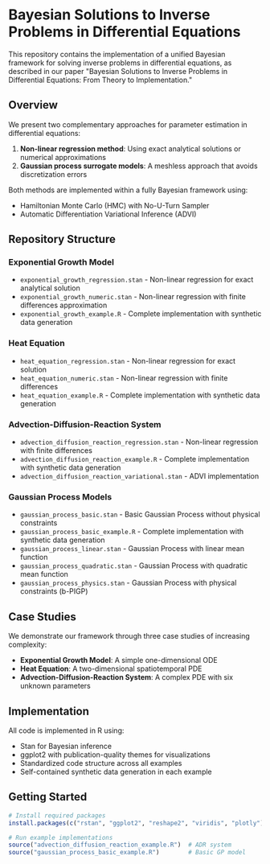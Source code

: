 # Bayesian Solutions to Inverse Problems in Differential Equations

This repository contains the implementation of a unified Bayesian framework for solving inverse problems in differential equations, as described in our paper "Bayesian Solutions to Inverse Problems in Differential Equations: From Theory to Implementation."

## Overview

We present two complementary approaches for parameter estimation in differential equations:

1. **Non-linear regression method**: Using exact analytical solutions or numerical approximations
2. **Gaussian process surrogate models**: A meshless approach that avoids discretization errors

Both methods are implemented within a fully Bayesian framework using:
- Hamiltonian Monte Carlo (HMC) with No-U-Turn Sampler
- Automatic Differentiation Variational Inference (ADVI)

## Repository Structure

### Exponential Growth Model
- `exponential_growth_regression.stan` - Non-linear regression for exact analytical solution
- `exponential_growth_numeric.stan` - Non-linear regression with finite differences approximation
- `exponential_growth_example.R` - Complete implementation with synthetic data generation

### Heat Equation
- `heat_equation_regression.stan` - Non-linear regression for exact solution
- `heat_equation_numeric.stan` - Non-linear regression with finite differences
- `heat_equation_example.R` - Complete implementation with synthetic data generation

### Advection-Diffusion-Reaction System
- `advection_diffusion_reaction_regression.stan` - Non-linear regression with finite differences
- `advection_diffusion_reaction_example.R` - Complete implementation with synthetic data generation
- `advection_diffusion_reaction_variational.stan` - ADVI implementation

### Gaussian Process Models
- `gaussian_process_basic.stan` - Basic Gaussian Process without physical constraints
- `gaussian_process_basic_example.R` - Complete implementation with synthetic data generation
- `gaussian_process_linear.stan` - Gaussian Process with linear mean function
- `gaussian_process_quadratic.stan` - Gaussian Process with quadratic mean function
- `gaussian_process_physics.stan` - Gaussian Process with physical constraints (b-PIGP)

## Case Studies

We demonstrate our framework through three case studies of increasing complexity:

- **Exponential Growth Model**: A simple one-dimensional ODE
- **Heat Equation**: A two-dimensional spatiotemporal PDE  
- **Advection-Diffusion-Reaction System**: A complex PDE with six unknown parameters

## Implementation

All code is implemented in R using:
- Stan for Bayesian inference
- ggplot2 with publication-quality themes for visualizations
- Standardized code structure across all examples
- Self-contained synthetic data generation in each example

## Getting Started

```r
# Install required packages
install.packages(c("rstan", "ggplot2", "reshape2", "viridis", "plotly"))

# Run example implementations
source("advection_diffusion_reaction_example.R")  # ADR system
source("gaussian_process_basic_example.R")        # Basic GP model